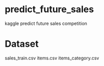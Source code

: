 # predict_future_sales
kaggle predict future sales competition

# Dataset
sales_train.csv
items.csv
items_category.csv
